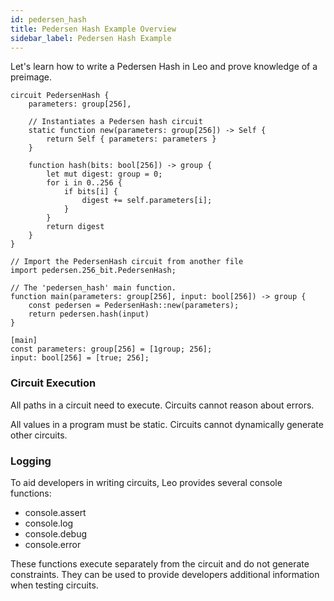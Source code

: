 ```yaml
---
id: pedersen_hash
title: Pedersen Hash Example Overview
sidebar_label: Pedersen Hash Example
---
```


Let's learn how to write a Pedersen Hash in Leo and prove knowledge of a preimage.
```leo title="src/256_bit.leo"
circuit PedersenHash {
    parameters: group[256],

    // Instantiates a Pedersen hash circuit
    static function new(parameters: group[256]) -> Self {
        return Self { parameters: parameters }
    }

    function hash(bits: bool[256]) -> group {
        let mut digest: group = 0;
        for i in 0..256 {
            if bits[i] {
                digest += self.parameters[i];
            }
        }
        return digest
    }
}

```

```leo title="src/main.leo"
// Import the PedersenHash circuit from another file
import pedersen.256_bit.PedersenHash;

// The 'pedersen_hash' main function.
function main(parameters: group[256], input: bool[256]) -> group {
    const pedersen = PedersenHash::new(parameters);
    return pedersen.hash(input)
}
```

```leo title="inputs/pedersen.in"
[main]
const parameters: group[256] = [1group; 256];
input: bool[256] = [true; 256];
```

### Circuit Execution
All paths in a circuit need to execute. Circuits cannot reason about errors.

All values in a program must be static. Circuits cannot dynamically generate other circuits.

### Logging
To aid developers in writing circuits, Leo provides several console functions:
* console.assert
* console.log
* console.debug
* console.error

These functions execute separately from the circuit and do not generate constraints.
They can be used to provide developers additional information when testing circuits.